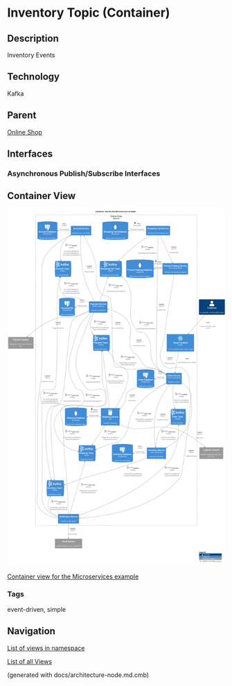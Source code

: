 # Inventory Topic (Container)
## Description
Inventory Events

## Technology
Kafka

## Parent
[Online Shop](../../../../software-development/architecture/example/microservices/online-shop.md)

## Interfaces

### Asynchronous Publish/Subscribe Interfaces

## Container View
![Container view for the Microservices example](../../../../software-development/architecture/example/microservices/container-view.png)

[Container view for the Microservices example](../../../../software-development/architecture/example/microservices/container-view.md)

### Tags
event-driven, simple


## Navigation
[List of views in namespace](./views-in-namespace.md)

[List of all Views](../../../../views.md)

(generated with docs/architecture-node.md.cmb)
